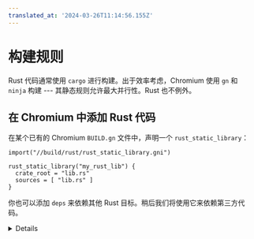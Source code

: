 ```yaml
---
translated_at: '2024-03-26T11:14:56.155Z'
---
```


# 构建规则

Rust 代码通常使用 `cargo` 进行构建。出于效率考虑，Chromium 使用 `gn` 和 `ninja` 构建 --- 其静态规则允许最大并行性。Rust 也不例外。

## 在 Chromium 中添加 Rust 代码

在某个已有的 Chromium `BUILD.gn` 文件中，声明一个 `rust_static_library`：

```gn
import("//build/rust/rust_static_library.gni")

rust_static_library("my_rust_lib") {
  crate_root = "lib.rs"
  sources = [ "lib.rs" ]
}
```

你也可以添加 `deps` 来依赖其他 Rust 目标。稍后我们将使用它来依赖第三方代码。

<details>

你必须同时指定 _crate root_ 和完整的源文件列表。`crate_root` 是提供给 Rust 编译器的文件，代表编译单元的根文件 --- 通常是 `lib.rs`。`sources` 是所有源文件的完整列表，`ninja` 需要它来确定何时需要重建。

(Rust 中没有所谓的 `source_set`，因为在 Rust 中，一整个包（crate）就是一个编译单元。`static_library` 是最小的单位。)

学生们可能在想，为什么我们需要一个 gn 模板，而不是使用 [gn 对 Rust 静态库的内置支持][0]。答案是这个模板为 CXX 互操作、Rust 功能和单元测试提供了支持，我们稍后将会用到这些功能。

</details>

[0]: https://gn.googlesource.com/gn/+/main/docs/reference.md#func_static_library
